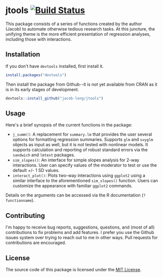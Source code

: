 
# jtools [![Build Status](https://travis-ci.org/jacob-long/jtools.svg?branch=master)](https://travis-ci.org/jacob-long/jtools)

This package consists of a series of functions created by the author (Jacob) to automate otherwise tedious research tasks. At this juncture, the unifying theme is the more efficient presentation of regression analyses, including those with interactions.

## Installation

If you don't have `devtools` installed, first install it.

```r
install.packages("devtools")
```

Then install the package from Github--it is not yet available from CRAN as it is in its early stages of development.

```r
devtools::install_github("jacob-long/jtools")
```

## Usage

Here's a brief synopsis of the current functions in the package:

* `j_summ()`: A replacement for `summary.lm` that provides the user several options for formatting regression summaries. Supports `glm` and `svyglm` objects as input as well, but it is not tested with nonlinear models. It supports calculation and reporting of robust standard errors via the `sandwich` and `lmtest` packages.
* `sim_slopes()`: An interface for simple slopes analysis for 2-way interactions. User can specify values of the moderator to test or use the default +/- 1 SD values.
* `interact_plot()`: Plots two-way interactions using `ggplot2` using a similar interface to the aforementioned `sim_slopes()` function. Users can customize the appearance with familiar `ggplot2` commands.

Details on the arguments can be accessed via the R documentation (`?functionname`).

## Contributing

I'm happy to receive bug reports, suggestions, questions, and (most of all) contributions to fix problems and add features. I prefer you use the Github issues system over trying to reach out to me in other ways. Pull requests for contributions are encouraged.

## License

The source code of this package is licensed under the [MIT License](http://opensource.org/licenses/mit-license.php).